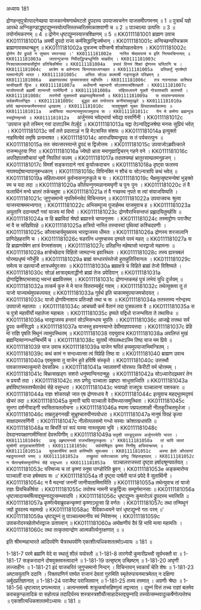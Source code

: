 अध्यायः 181

द्रोणहन्तृपुत्रोत्पादनेच्छया याजकान्वेषणार्थमटतो द्रुपदस्य उपयाजवचनेन याजसमीपगमनम् ॥ 1 ॥ पुत्रार्थं यज्ञे आरब्धे अग्निकुण्डाद्धृष्टद्युम्नस्योत्पत्तिस्तच्चरितमाकाशवाणी च ॥ 2 ॥ पाञ्चाल्या उत्पत्तिः ॥ 3 ॥ तयोर्नामकरणम् ॥ 4 ॥ द्रोणेन धृष्टद्युम्नस्यास्त्रशिक्षणम् ॥ 5 ॥
KK0111181001	ब्राह्मण उवाच 
KK0111181001a	अमर्षी द्रुपदो राजा कर्मसिद्धान्द्विजर्षभान् ।
KK0111181001c	अन्विच्छन्परिचक्राम ब्राह्मणावसथान्बहून् ॥
KK0111181002a	पुत्रजन्म परीप्सन्वै शोकोपहतचेतनः ।
KK0111181002c	`द्रोणेन वैरं द्रुपदो न सुष्वाप स्मरन्सदा ।'
KK0111181002e	नास्ति श्रेष्ठमपत्यं म इति नित्यमचिन्तयत् ॥
KK0111181003a	जातान्पुत्रान्स निर्वेदाद्धिग्बन्धूनिति चाब्रवीत् ।
KK0111181003c	निःश्वासपरमश्चासीद्द्रोणं प्रतिचिकीर्षया ॥
KK0111181004a	प्रभावं विनयं शिक्षां द्रोणस्य चरितानि च ।
KK0111181004c	क्षात्रेण च बलेनास्य चिन्तयन्नाध्यगच्छत ॥
KK0111181005a	प्रतिकर्तुं नृपश्रेष्ठो यतमानोऽपि भारत ।
KK0111181005c	अभितः सोऽथ कल्माषीं गङ्गाकूले परिभ्रमन् ॥
KK0111181006a	ब्राह्मणावसथं पुम्यमाससाद महीपतिः ।
KK0111181006c	तत्र नास्नातकः कश्चिन्न चासीदव्रती द्विजः ॥
KK0111181007a	अधीयानौ महाभागौ सोऽपश्यत्संशितव्रतौ ।
KK0111181007c	याजोपयाजौ ब्रह्मर्षी शाम्यन्तौ परमेष्ठिनौ ॥
KK0111181008a	संहिताध्ययने युक्तौ गोत्रतश्चापि काश्यपौ ।
KK0111181008c	तारणेयौ युक्तरूपौ ब्राह्मणावृषिसत्तमौ ॥
KK0111181009a	स तावामन्त्रयामास सर्वकामैरतन्द्रितः ।
KK0111181009c	बुद्ध्वा बलं तयोस्तत्र कनीयांसमुपह्वरे ॥
KK0111181010a	प्रपेदे च्छन्दयन्कामैरुपयाजं धृतव्रतम् ।
KK0111181010c	पादशुश्रूषणे युक्तः प्रियवाक्सर्वकामदः ॥
KK0111181011a	अर्चयित्वा यथान्यायमुपयाजमुवाच सः ।
KK0111181011c	येन मे कर्मणा ब्रह्मन्पुत्रः स्याद्द्रोणमृत्यवे ॥
KK0111181012a	`अर्जुनस्य भवेद्भार्या भवेद्या वरवर्णिनी ।
KK0111181012c	'उपयाज कृते तस्मिन् गवां दाताऽस्मि तेऽर्बुदं ॥
KK0111181013a	यद्वा तेऽन्यद्द्विजश्रेष्ठ मनसः सुप्रियं भवेत् ।
KK0111181013c	सर्वं तत्ते प्रदाताऽहं न हि मेऽत्रास्ति संशयः ॥
KK0111181014a	इत्युक्तो नाहमित्येवं तमृषिः प्रत्यभाषत ।
KK0111181014c	आराधयिष्यन्द्रुपदः स तं पर्यचरत्पुनः ॥
KK0111181015a	ततः संवत्सरस्यान्ते द्रुपदं स द्विजोत्तमः ।
KK0111181015c	उपयाजोऽब्रवीत्काले राजन्मधुरया गिरा ॥
KK0111181016a	ज्येष्ठो भ्राता ममागृह्माद्विचरन् गहने वने ।
KK0111181016c	अपरिज्ञातशौचायां भूमौ निपतितं फलम् ॥
KK0111181017a	तदपश्यमहं भ्रातुरसाम्प्रतमनुव्रजन् ।
KK0111181017c	विमर्शं सङ्करादाने नायं कुर्यात्कदाचन ॥
KK0111181018a	दृष्ट्वा फलस्य नापश्यद्दोषान्पापानुबन्धकान् ।
KK0111181018c	विविनक्ति न शौचं यः सोऽन्यत्रापि कथं भवेत् ॥
KK0111181019a	संहिताध्ययनं कुर्वन्वसन्गुरुकुले च यः ।
KK0111181019c	भैक्षमुत्सृष्टमन्येषां भुङ्क्ते स्म च यदा तदा ॥
KK0111181020a	कीर्तयन्गुणमन्नानामघृणी च पुनः पुनः ।
KK0111181020c	तं वै फलार्थिनं मन्ये भ्रातरं तर्कचक्षुषा ॥
KK0111181021a	तं वै गच्छस्व नृपते स त्वां संयाजयिष्यति ।
KK0111181021c	जुगुप्समानो नृपतिर्मनसेदं विचिन्तयन् ॥
KK0111181022a	उपयाजवचः श्रुत्वा याजस्याश्रममभ्यगात् ।
KK0111181022c	अभिसम्पूज्य पूजार्हमथ याजमुवाच ह ॥
KK0111181023a	अयुतानि ददान्यष्टौ गवां याजय मां विभो ।
KK0111181023c	द्रोणवैराभिसन्तप्तं प्रह्लादयितुमर्हसि ॥
KK0111181024a	स हि ब्रह्मविदां श्रेष्ठो ब्रह्मास्त्रे चाप्यनुत्तमः ।
KK0111181024c	तस्माद्द्रोणः पराजैष्ट मां वै स सखिविग्रहे ॥
KK0111181025a	क्षत्रियो नास्ति तस्यास्यां पृथिव्यां कश्चिदग्रणीः ।
KK0111181025c	कौरवाचार्यमुख्यस्य भारद्वाजस्य धीमतः ॥
KK0111181026a	द्रोणस्य शरजालानि प्राणिदेहहराणि च ।
KK0111181026c	षडरत्नि धनुश्चास्य दृश्यते परमं महत् ॥
KK0111181027a	स हि ब्राह्मणवेषेण क्षात्रं वेगमशंसयम् ।
KK0111181027c	प्रतिहन्ति महेष्वासो भारद्वाजो महामनाः ॥
KK0111181028a	क्षत्रोच्छेदाय विहितो जामदग्न्य इवास्थितः ।
KK0111181028c	तस्य ह्यस्त्रबलं घोरमप्रधृष्यं नरैर्भुवि ॥
KK0111181029a	ब्राह्मं सन्धारयंस्तेजो हुताहुतिरिवानलः ।
KK0111181029c	समेत्य स दहत्याजौ क्षात्रधर्मपुरःसरः ॥
KK0111181030a	ब्रह्मक्षत्रे च विहिते ब्राह्मं तेजो विशिष्यते ।
KK0111181030c	सोऽहं क्षात्राद्बलाद्धीनो ब्राह्मं तेजः प्रपेदिवान् ॥
KK0111181031a	द्रोणाद्विशिष्टमासाद्य भवन्तं ब्रह्मवित्तमम् ।
KK0111181031c	द्रोणान्तकमहं पुत्रं लभेयं युधि दुर्जयम् ॥
KK0111181032a	तत्कर्म कुरु मे मे याज वितराम्यर्बुदं गवाम् ।
KK0111181032c	तथेत्युक्त्वा तु तं याजो याज्यार्थमुपकल्पयत् ॥
KK0111181033a	गुर्वर्थ इति चाकाममुपयाजमचोदयत् ।
KK0111181033c	याजो द्रोणविनाशाय प्रतिजज्ञे तथा च सः ॥
KK0111181034a	ततस्तस्य नरेन्द्रस्य उपयाजो महातपाः ।
KK0111181034c	आचख्यौ कर्म वैतानं तदा पुत्रफलाय वै ॥
KK0111181035a	स च पुत्रो महावीर्यो महातेजा महाबलः ।
KK0111181035c	इष्यते यद्विधो राजन्भविता ते तथाविधः ॥
KK0111181036a	भारद्वाजस्य हन्तारं सोऽभिसन्धाय भूपतिः ।
KK0111181036c	आजह्वे तत्तथा सर्वं द्रुपदः कर्मसिद्धये ॥
KK0111181037a	याजस्तु हवनस्यान्ते देवीमाज्ञापयत्तदा ।
KK0111181037c	प्रेहि मां राज्ञि पृषति मिथुनं त्वामुपस्थितम् ॥
KK0111181038	राज्ञ्युवाच 
KK0111181038a	अवलिप्तं मुखं ब्रह्मन्दिव्यान्गन्धान्बिभर्मि च ।
KK0111181038c	सूतार्थे नोपलब्धाऽस्मि तिष्ठ याज मम प्रिये ॥
KK0111181039	याज उवाच 
KK0111181039a	याजेन श्रपितं हव्यमुपयाजाभिमन्त्रितम् ।
KK0111181039c	कथं कामं न सन्दध्यात्सा त्वं विप्रेहि तिष्ठ वा ॥
KK0111181040	ब्राह्मण उवाच 
KK0111181040a	एवमुक्त्वा तु याजेन हुते हविषि संस्कृते ।
KK0111181040c	उत्तस्थौ पावकात्तस्मात्कुमारो देवसन्निभः ॥
KK0111181041a	ज्वालावर्णो घोररूपः किरीटी वर्म चोत्तमम् ।
KK0111181041c	बिभ्रत्सखड्गः सशरो धनुष्मान्विनदन्मुहुः ॥
KK0111181042a	सोऽध्यारोदद्रथवरं तेन च प्रययौ तदा ।
KK0111181042c	ततः प्रणेदुः पञ्चालाः प्रहृष्टाः साधुसाध्विति ॥
KK0111181043a	हर्षाविष्टांस्ततश्चैतान्नेयं सेहे वसुन्धरा ।
KK0111181043c	भयापहो राजपुत्रः पञ्चालानां यशस्करः ॥
KK0111181044a	राज्ञः शोकापहो जात एष द्रोणवधाय वै ।
KK0111181044c	इत्युवाच महद्भूतमदृश्यं खेचरं तदा ॥
KK0111181045a	कुमारी चापि पाञ्चाली वेदीमध्यात्समुत्थिता ।
KK0111181045c	सुभगा दर्शनीयाङ्गी स्वसितायतलोचना ॥
KK0111181046a	श्यामा पद्मपलाशाक्षी नीलकुञ्चितमूर्धजा ।
KK0111181046c	ताम्रतुङ्गनखी सुभ्रूश्चारुपीनपयोधरा ॥
KK0111181047a	मानुषं विग्रहं कृत्वा साक्षादमरवर्णिनी ।
KK0111181047c	नीलोत्पलसमो गन्धो यस्याः क्रोशात्प्रधावति ॥
KK0111181048a	या बिभर्ति परं रूपं यस्या नास्त्युपमा भुवि ।
KK0111181048c	देवदानवयक्षाणामीप्सितां देवरूपिणीम् ॥
KK0111181049a	`सदृशी पाण्डुपुत्रस्य अर्जुनस्येति भारत ।
KK0111181049c	ऊचुः प्रहृष्टमनसो राजभक्तिपुरस्कृताः ॥'
KK0111181050a	तां चापि जातां सुश्रोणीं वागुवाचाशरीरिणी ।
KK0111181050c	सर्वयोषिद्वरा कृष्णा निनीषुः क्षत्रियान्क्षयम् ॥
KK0111181051a	सुरकार्यमियं काले करिष्यति सुमध्यमा ।
KK0111181051c	अस्या हेतोः कौरवाणां महदुत्पत्स्यते भयम् ॥
KK0111181052a	तच्छ्रुत्वा सर्वपञ्चालाः प्रणेदुः सिंहसङ्घवत् ।
KK0111181052c	न चैतान्हर्षसम्पूर्णानियं सेहे वसुन्धरा ॥
KK0111181053a	`पाञ्चालराजस्तां दृष्ट्वा हर्षादश्रूण्यवर्तयत् ।
KK0111181053c	परिष्वज्य च तां कृष्णां स्नुषा पाण्डोरिति ब्रुवन् ।
KK0111181053e	अङ्कमारोप्य पाञ्चालीं राजा हर्षमवाप सः ॥'
KK0111181054a	तौ दृष्ट्वा पार्षती याजं प्रपेदे वै सुतार्थिनी ।
KK0111181054c	न वै मदन्यां जननीं जानीयातामिमाविति ॥
KK0111181055a	तथेत्युवाच तां याजो राज्ञः प्रियचिकीर्षया ।
KK0111181055c	तयोश्च नामनी चक्रुर्द्विजाः सम्पूर्णमानसाः ॥
KK0111181056a	धृष्टत्वादत्यमर्षित्वाद्द्युम्नाद्युत्सम्भवादपि ।
KK0111181056c	धृष्टद्युम्नः कुमारोऽयं द्रुपदस्य भवत्विति ॥
KK0111181057a	कृष्णेत्येवाब्रुवकन्कृष्णां कृष्णाऽभूत्सा हि वर्णतः ।
KK0111181057c	तथा तन्मिथुनं जज्ञे द्रुपदस्य महामखे ॥
KK0111181058ac	`वैदिकाध्ययने पारं धृष्टद्युम्नो गतः परम् ॥'
KK0111181059a	धृष्टद्युम्नं तु पाञ्चाल्यमानीय स्वं निवेशनम् ।
KK0111181059c	उपाकरोदस्त्रहेतोर्भारद्वाजः प्रतापवान् ॥
KK0111181060a	अमोक्षणीयं दैवं हि भावि मत्वा महामतिः ।
KK0111181060c	तथा तत्कृतवान्द्रोण आत्मकीर्त्यनुरक्षणात् ॥ ॥

इति श्रीमन्महाभारते आदिपर्वणि चैत्ररथपर्वणि एकाशीत्यधिकशततमोऽध्यायः ॥ 181 ॥

1-181-7 परमे ब्रह्मणि वेदे वा स्थातुं शीलं ययोस्तौ ॥ 
1-181-8 तारणेयौ कुमारीप्रभवौ सूर्यभक्तौ वा ॥ 
1-181-17 सङ्करादाने दोषयुक्तवस्त्वादाने ॥ 
1-181-19 उत्सृष्टम् उच्छिष्टम् ॥ 1-181-20 अघृणी लज्जाहीनः ॥ 
1-181-21 इदं याजचरितं जुगुप्समानो निन्दन् । विचिन्तयन् स्वकार्यं चेति शेषः ॥ 
1-181-23 अष्टावयुतानि ददानि । रिक्तपाणिर्न पश्येत राजानं देवतां गुरुमिति स्मृतेरुपायनमात्रमेतत् न दक्षिणा अर्बुदप्रतिज्ञानात् ॥
 1-181-24 पराजैष्ट पराजितवान् ॥
 1-181-25 तस्य तस्मात् । अग्रणीः श्रेष्ठः ॥ 
1-181-56 धृष्टत्वात् प्रगल्भत्वात् । अत्यन्तममर्षः शत्रूत्कर्षासहिष्णुत्वं तद्वत्त्वात् । द्युम्नं वित्तं तच्च राज्ञां बलमेव कवचकुण्डलादिकं वा सहोत्पन्नं तदादिर्यस्य शस्त्रास्त्रशौर्योत्साहादेस्तद्द्युम्नादि तस्योत्सम्भवादुत्कर्षेणोत्पत्तेश्च ॥ एकाशीत्यधिकशततमोऽध्यायः ॥ 181 ॥
